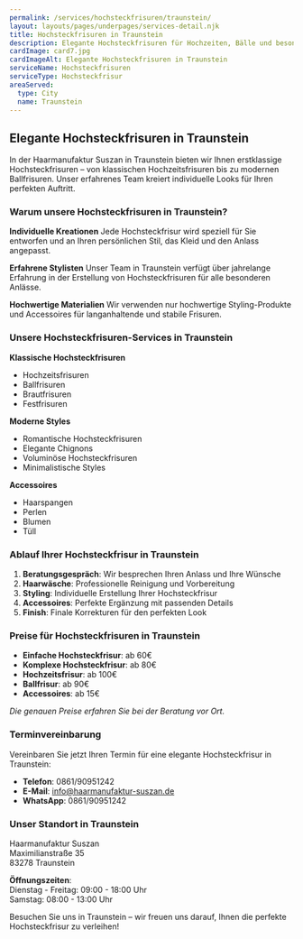 ```yaml
---
permalink: /services/hochsteckfrisuren/traunstein/
layout: layouts/pages/underpages/services-detail.njk
title: Hochsteckfrisuren in Traunstein
description: Elegante Hochsteckfrisuren für Hochzeiten, Bälle und besondere Anlässe in Traunstein. Individuelle Kreationen für Ihren perfekten Auftritt.
cardImage: card7.jpg
cardImageAlt: Elegante Hochsteckfrisuren in Traunstein
serviceName: Hochsteckfrisuren
serviceType: Hochsteckfrisur
areaServed:
  type: City
  name: Traunstein
---
```


## Elegante Hochsteckfrisuren in Traunstein

In der Haarmanufaktur Suszan in Traunstein bieten wir Ihnen erstklassige Hochsteckfrisuren – von klassischen Hochzeitsfrisuren bis zu modernen Ballfrisuren. Unser erfahrenes Team kreiert individuelle Looks für Ihren perfekten Auftritt.

### Warum unsere Hochsteckfrisuren in Traunstein?

**Individuelle Kreationen**
Jede Hochsteckfrisur wird speziell für Sie entworfen und an Ihren persönlichen Stil, das Kleid und den Anlass angepasst.

**Erfahrene Stylisten**
Unser Team in Traunstein verfügt über jahrelange Erfahrung in der Erstellung von Hochsteckfrisuren für alle besonderen Anlässe.

**Hochwertige Materialien**
Wir verwenden nur hochwertige Styling-Produkte und Accessoires für langanhaltende und stabile Frisuren.

### Unsere Hochsteckfrisuren-Services in Traunstein

**Klassische Hochsteckfrisuren**
- Hochzeitsfrisuren
- Ballfrisuren
- Brautfrisuren
- Festfrisuren

**Moderne Styles**
- Romantische Hochsteckfrisuren
- Elegante Chignons
- Voluminöse Hochsteckfrisuren
- Minimalistische Styles

**Accessoires**
- Haarspangen
- Perlen
- Blumen
- Tüll

### Ablauf Ihrer Hochsteckfrisur in Traunstein

1. **Beratungsgespräch**: Wir besprechen Ihren Anlass und Ihre Wünsche
2. **Haarwäsche**: Professionelle Reinigung und Vorbereitung
3. **Styling**: Individuelle Erstellung Ihrer Hochsteckfrisur
4. **Accessoires**: Perfekte Ergänzung mit passenden Details
5. **Finish**: Finale Korrekturen für den perfekten Look

### Preise für Hochsteckfrisuren in Traunstein

- **Einfache Hochsteckfrisur**: ab 60€
- **Komplexe Hochsteckfrisur**: ab 80€
- **Hochzeitsfrisur**: ab 100€
- **Ballfrisur**: ab 90€
- **Accessoires**: ab 15€

*Die genauen Preise erfahren Sie bei der Beratung vor Ort.*

### Terminvereinbarung

Vereinbaren Sie jetzt Ihren Termin für eine elegante Hochsteckfrisur in Traunstein:

- **Telefon**: 0861/90951242
- **E-Mail**: info@haarmanufaktur-suszan.de
- **WhatsApp**: 0861/90951242

### Unser Standort in Traunstein

Haarmanufaktur Suszan  
Maximilianstraße 35  
83278 Traunstein

**Öffnungszeiten**:  
Dienstag - Freitag: 09:00 - 18:00 Uhr  
Samstag: 08:00 - 13:00 Uhr

Besuchen Sie uns in Traunstein – wir freuen uns darauf, Ihnen die perfekte Hochsteckfrisur zu verleihen! 